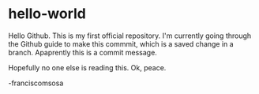 # hello-world

Hello Github. This is my first official repository. I'm currently going through the Github guide to make this commmit, which is a saved change in a branch. Apaprently this is a commit message. 

Hopefully no one else is reading this. Ok, peace. 

-franciscomsosa
